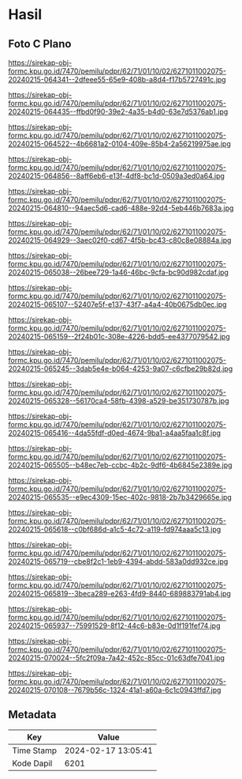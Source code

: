 # Hasil

## Foto C Plano

https://sirekap-obj-formc.kpu.go.id/7470/pemilu/pdpr/62/71/01/10/02/6271011002075-20240215-064341--2dfeee55-65e9-408b-a8d4-f17b5727491c.jpg

https://sirekap-obj-formc.kpu.go.id/7470/pemilu/pdpr/62/71/01/10/02/6271011002075-20240215-064435--ffbd0f90-39e2-4a35-b4d0-63e7d5376ab1.jpg

https://sirekap-obj-formc.kpu.go.id/7470/pemilu/pdpr/62/71/01/10/02/6271011002075-20240215-064522--4b6681a2-0104-409e-85b4-2a56219975ae.jpg

https://sirekap-obj-formc.kpu.go.id/7470/pemilu/pdpr/62/71/01/10/02/6271011002075-20240215-064856--8aff6eb6-e13f-4df8-bc1d-0509a3ed0a64.jpg

https://sirekap-obj-formc.kpu.go.id/7470/pemilu/pdpr/62/71/01/10/02/6271011002075-20240215-064810--94aec5d6-cad6-488e-92d4-5eb446b7683a.jpg

https://sirekap-obj-formc.kpu.go.id/7470/pemilu/pdpr/62/71/01/10/02/6271011002075-20240215-064929--3aec02f0-cd67-4f5b-bc43-c80c8e08884a.jpg

https://sirekap-obj-formc.kpu.go.id/7470/pemilu/pdpr/62/71/01/10/02/6271011002075-20240215-065038--26bee729-1a46-46bc-9cfa-bc90d982cdaf.jpg

https://sirekap-obj-formc.kpu.go.id/7470/pemilu/pdpr/62/71/01/10/02/6271011002075-20240215-065107--52407e5f-e137-43f7-a4a4-40b0675db0ec.jpg

https://sirekap-obj-formc.kpu.go.id/7470/pemilu/pdpr/62/71/01/10/02/6271011002075-20240215-065159--2f24b01c-308e-4226-bdd5-ee4377079542.jpg

https://sirekap-obj-formc.kpu.go.id/7470/pemilu/pdpr/62/71/01/10/02/6271011002075-20240215-065245--3dab5e4e-b064-4253-9a07-c6cfbe29b82d.jpg

https://sirekap-obj-formc.kpu.go.id/7470/pemilu/pdpr/62/71/01/10/02/6271011002075-20240215-065328--56170ca4-58fb-4398-a529-be351730787b.jpg

https://sirekap-obj-formc.kpu.go.id/7470/pemilu/pdpr/62/71/01/10/02/6271011002075-20240215-065416--4da55fdf-d0ed-4674-9ba1-a4aa5faa1c8f.jpg

https://sirekap-obj-formc.kpu.go.id/7470/pemilu/pdpr/62/71/01/10/02/6271011002075-20240215-065505--b48ec7eb-ccbc-4b2c-9df6-4b6845e2389e.jpg

https://sirekap-obj-formc.kpu.go.id/7470/pemilu/pdpr/62/71/01/10/02/6271011002075-20240215-065535--e9ec4309-15ec-402c-9818-2b7b3429665e.jpg

https://sirekap-obj-formc.kpu.go.id/7470/pemilu/pdpr/62/71/01/10/02/6271011002075-20240215-065618--c0bf686d-a1c5-4c72-a119-fd974aaa5c13.jpg

https://sirekap-obj-formc.kpu.go.id/7470/pemilu/pdpr/62/71/01/10/02/6271011002075-20240215-065719--cbe8f2c1-1eb9-4394-abdd-583a0dd932ce.jpg

https://sirekap-obj-formc.kpu.go.id/7470/pemilu/pdpr/62/71/01/10/02/6271011002075-20240215-065819--3beca289-e263-4fd9-8440-689883791ab4.jpg

https://sirekap-obj-formc.kpu.go.id/7470/pemilu/pdpr/62/71/01/10/02/6271011002075-20240215-065937--75991529-8f12-44c6-b83e-0d1f191fef74.jpg

https://sirekap-obj-formc.kpu.go.id/7470/pemilu/pdpr/62/71/01/10/02/6271011002075-20240215-070024--5fc2f09a-7a42-452c-85cc-01c63dfe7041.jpg

https://sirekap-obj-formc.kpu.go.id/7470/pemilu/pdpr/62/71/01/10/02/6271011002075-20240215-070108--7679b56c-1324-41a1-a60a-6c1c0943ffd7.jpg


## Metadata

| Key        | Value               |
| ---------- | ------------------- |
| Time Stamp | 2024-02-17 13:05:41 |
| Kode Dapil | 6201                |



